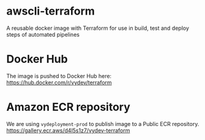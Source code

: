 # awscli-terraform
A reusable docker image with Terraform for use in build, test and deploy steps of automated pipelines

# Docker Hub
The image is pushed to Docker Hub here:
https://hub.docker.com/r/vydev/terraform

# Amazon ECR repository
We are using `vydeployment-prod` to publish image to a Public ECR repository.
https://gallery.ecr.aws/d4l5s1z7/vydev-terraform